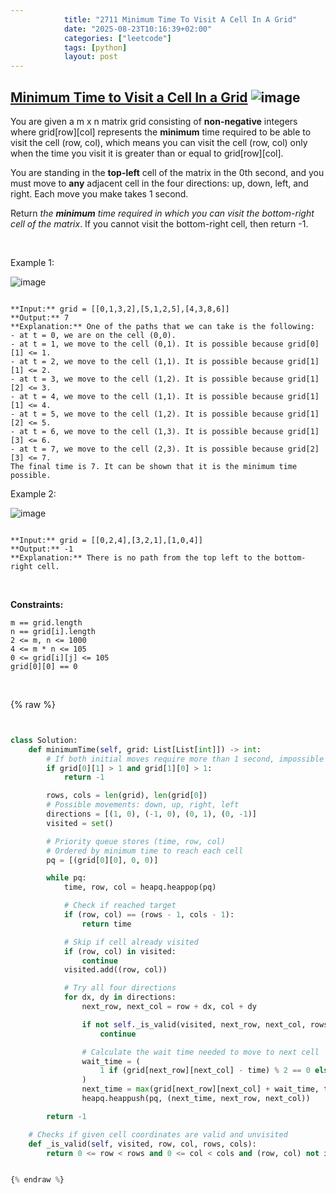 ```yaml
---
            title: "2711 Minimum Time To Visit A Cell In A Grid"
            date: "2025-08-23T10:16:39+02:00"
            categories: ["leetcode"]
            tags: [python]
            layout: post
---
```

            
## [Minimum Time to Visit a Cell In a Grid](https://leetcode.com/problems/minimum-time-to-visit-a-cell-in-a-grid) ![image](https://img.shields.io/badge/Difficulty-Hard-red)

You are given a m x n matrix grid consisting of **non-negative** integers where grid[row][col] represents the **minimum** time required to be able to visit the cell (row, col), which means you can visit the cell (row, col) only when the time you visit it is greater than or equal to grid[row][col].

You are standing in the **top-left** cell of the matrix in the 0th second, and you must move to **any** adjacent cell in the four directions: up, down, left, and right. Each move you make takes 1 second.

Return *the **minimum** time required in which you can visit the bottom-right cell of the matrix*. If you cannot visit the bottom-right cell, then return -1.

 

Example 1:

![image](https://assets.leetcode.com/uploads/2023/02/14/yetgriddrawio-8.png)

```

**Input:** grid = [[0,1,3,2],[5,1,2,5],[4,3,8,6]]
**Output:** 7
**Explanation:** One of the paths that we can take is the following:
- at t = 0, we are on the cell (0,0).
- at t = 1, we move to the cell (0,1). It is possible because grid[0][1] <= 1.
- at t = 2, we move to the cell (1,1). It is possible because grid[1][1] <= 2.
- at t = 3, we move to the cell (1,2). It is possible because grid[1][2] <= 3.
- at t = 4, we move to the cell (1,1). It is possible because grid[1][1] <= 4.
- at t = 5, we move to the cell (1,2). It is possible because grid[1][2] <= 5.
- at t = 6, we move to the cell (1,3). It is possible because grid[1][3] <= 6.
- at t = 7, we move to the cell (2,3). It is possible because grid[2][3] <= 7.
The final time is 7. It can be shown that it is the minimum time possible.

```

Example 2:

![image](https://assets.leetcode.com/uploads/2023/02/14/yetgriddrawio-9.png)

```

**Input:** grid = [[0,2,4],[3,2,1],[1,0,4]]
**Output:** -1
**Explanation:** There is no path from the top left to the bottom-right cell.

```

 

**Constraints:**

	m == grid.length
	n == grid[i].length
	2 <= m, n <= 1000
	4 <= m * n <= 105
	0 <= grid[i][j] <= 105
	grid[0][0] == 0

 

{% raw %}


```python


class Solution:
    def minimumTime(self, grid: List[List[int]]) -> int:
        # If both initial moves require more than 1 second, impossible to proceed
        if grid[0][1] > 1 and grid[1][0] > 1:
            return -1

        rows, cols = len(grid), len(grid[0])
        # Possible movements: down, up, right, left
        directions = [(1, 0), (-1, 0), (0, 1), (0, -1)]
        visited = set()

        # Priority queue stores (time, row, col)
        # Ordered by minimum time to reach each cell
        pq = [(grid[0][0], 0, 0)]

        while pq:
            time, row, col = heapq.heappop(pq)

            # Check if reached target
            if (row, col) == (rows - 1, cols - 1):
                return time

            # Skip if cell already visited
            if (row, col) in visited:
                continue
            visited.add((row, col))

            # Try all four directions
            for dx, dy in directions:
                next_row, next_col = row + dx, col + dy

                if not self._is_valid(visited, next_row, next_col, rows, cols):
                    continue

                # Calculate the wait time needed to move to next cell
                wait_time = (
                    1 if (grid[next_row][next_col] - time) % 2 == 0 else 0
                )
                next_time = max(grid[next_row][next_col] + wait_time, time + 1)
                heapq.heappush(pq, (next_time, next_row, next_col))

        return -1

    # Checks if given cell coordinates are valid and unvisited
    def _is_valid(self, visited, row, col, rows, cols):
        return 0 <= row < rows and 0 <= col < cols and (row, col) not in visited


{% endraw %}
```
